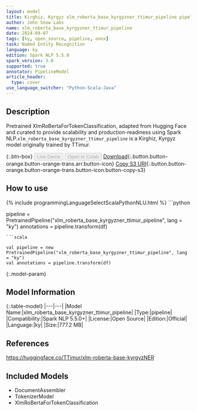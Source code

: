 ```yaml
---
layout: model
title: Kirghiz, Kyrgyz xlm_roberta_base_kyrgyzner_ttimur_pipeline pipeline XlmRoBertaForTokenClassification from TTimur
author: John Snow Labs
name: xlm_roberta_base_kyrgyzner_ttimur_pipeline
date: 2024-09-07
tags: [ky, open_source, pipeline, onnx]
task: Named Entity Recognition
language: ky
edition: Spark NLP 5.5.0
spark_version: 3.0
supported: true
annotator: PipelineModel
article_header:
  type: cover
use_language_switcher: "Python-Scala-Java"
---
```


## Description

Pretrained XlmRoBertaForTokenClassification, adapted from Hugging Face and curated to provide scalability and production-readiness using Spark NLP.`xlm_roberta_base_kyrgyzner_ttimur_pipeline` is a Kirghiz, Kyrgyz model originally trained by TTimur.

{:.btn-box}
<button class="button button-orange" disabled>Live Demo</button>
<button class="button button-orange" disabled>Open in Colab</button>
[Download](https://s3.amazonaws.com/auxdata.johnsnowlabs.com/public/models/xlm_roberta_base_kyrgyzner_ttimur_pipeline_ky_5.5.0_3.0_1725688448638.zip){:.button.button-orange.button-orange-trans.arr.button-icon}
[Copy S3 URI](s3://auxdata.johnsnowlabs.com/public/models/xlm_roberta_base_kyrgyzner_ttimur_pipeline_ky_5.5.0_3.0_1725688448638.zip){:.button.button-orange.button-orange-trans.button-icon.button-copy-s3}

## How to use



<div class="tabs-box" markdown="1">
{% include programmingLanguageSelectScalaPythonNLU.html %}
```python

pipeline = PretrainedPipeline("xlm_roberta_base_kyrgyzner_ttimur_pipeline", lang = "ky")
annotations =  pipeline.transform(df)   

```
```scala

val pipeline = new PretrainedPipeline("xlm_roberta_base_kyrgyzner_ttimur_pipeline", lang = "ky")
val annotations = pipeline.transform(df)

```
</div>

{:.model-param}
## Model Information

{:.table-model}
|---|---|
|Model Name:|xlm_roberta_base_kyrgyzner_ttimur_pipeline|
|Type:|pipeline|
|Compatibility:|Spark NLP 5.5.0+|
|License:|Open Source|
|Edition:|Official|
|Language:|ky|
|Size:|777.2 MB|

## References

https://huggingface.co/TTimur/xlm-roberta-base-kyrgyzNER

## Included Models

- DocumentAssembler
- TokenizerModel
- XlmRoBertaForTokenClassification